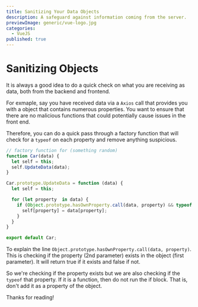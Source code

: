 ```yaml
---
title: Sanitizing Your Data Objects
description: A safeguard against information coming from the server.
previewImage: generic/vue-logo.jpg
categories:
  - VueJS
published: true
---
```


# Sanitizing Objects

It is always a good idea to do a quick check on what you are receiving as data, both from the backend and frontend.

For exmaple, say you have received data via a `Axios` call that provides you with a object that contains numerous properties. You want to ensure that there are no malicious functions that could potentially cause issues in the front end.

Therefore, you can do a quick pass through a factory function that will check for a `typeof` on each property and remove anything suspicious.

```javascript
// factory function for (something random)
function Car(data) {
  let self = this;
  self.UpdateData(data);
}

Car.prototype.UpdateData = function (data) {
  let self = this;

  for (let property  in data) {
    if (Object.prototype.hasOwnProperty.call(data, property) && typeof data[property] !== 'function') {
      self[property] = data[property];
    }
  }
}

export default Car;
```

To explain the line `Object.prototype.hasOwnProperty.call(data, property)`. This is checking if the property (2nd parameter) exists in the object (first parameter).
It will return true if it exists and false if not.

So we're checking if the property exists but we are also checking if the `typeof` that property. If it is a function, then do not run the if block. That is, don't add it as a property of the object.

Thanks for reading!
